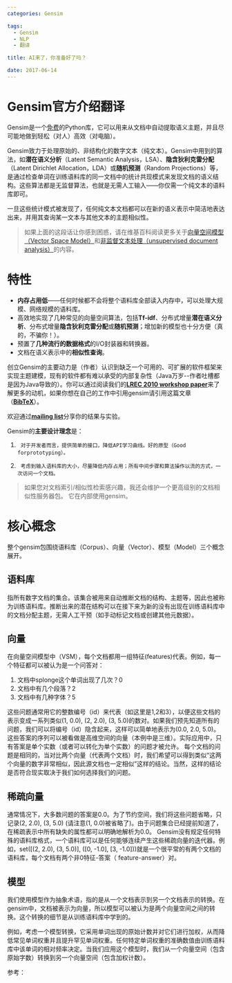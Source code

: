 ```yaml
---
categories: Gensim

tags: 
  - Gensim
  - NLP
  - 翻译

title: AI来了，你准备好了吗？

date: 2017-06-14
---
```

# Gensim官方介绍翻译

Gensim是一个[免费](http://radimrehurek.com/gensim/intro.html#availability)的Python库，它可以用来从文档中自动提取语义主题，并且尽可能地做到轻松（对人）高效（对电脑）。

Gensim致力于处理原始的、非结构化的数字文本（纯文本）。Gensim中用到的算法，如**潜在语义分析**（Latent Semantic Analysis，LSA）、**隐含狄利克雷分配**（Latent Dirichlet Allocation，LDA）或**随机预测**（Random Projections）等，是通过检查单词在训练语料库的同一文档中的统计共现模式来发现文档的语义结构。这些算法都是无监督算法，也就是无需人工输入——你仅需一个纯文本的语料库即可。

一旦这些统计模式被发现了，任何纯文本文档都可以在新的语义表示中简洁地表达出来，并用其查询某一文本与其他文本的主题相似性。

> 如果上面的这段话让你感到困惑，请在维基百科阅读更多关于[向量空间模型（](http://en.wikipedia.org/wiki/Vector_space_model)[Vector Space Model](http://en.wikipedia.org/wiki/Vector_space_model)[）](http://en.wikipedia.org/wiki/Vector_space_model)和[非监督文本处理（](http://en.wikipedia.org/wiki/Latent_semantic_indexing)[unsupervised document analysis](http://en.wikipedia.org/wiki/Latent_semantic_indexing)[）](http://en.wikipedia.org/wiki/Latent_semantic_indexing)的内容。

# 特性

- **内存占用低**——任何时候都不会将整个语料库全部读入内存中，可以处理大规模、网络规模的语料库。
- 高效地实现了几种常见的向量空间算法，包括**Tf-idf**、分布式增量**潜在语义分析**、分布式增量**隐含狄利克雷分配**或**随机预测**；增加新的模型也十分方便（真的，不骗你！）。
- 预置了**几种流行的数据格式**的I/O封装器和转换器。
- 文档在语义表示中的**相似性查询**。

创立Gensim的主要动力是（作者）认识到缺乏一个可用的、可扩展的软件框架来实现主题建模，现有的软件都有难以承受的内部复杂性（Java万岁--作者吐槽都是因为Java导致的）。你可以通过阅读我们的[**LREC 2010 workshop paper**](http://radimrehurek.com/gensim/lrec2010_final.pdf)来了解更多的动机，如果你想在自己的工作中引用gensim请引用这篇文章（[**BibTeX**](http://radimrehurek.com/gensim/bibtex_gensim.bib)）。

欢迎通过[**mailing list**](https://groups.google.com/group/gensim)分享你的结果与实验。

Gensim的**主要设计理念**是：

1.      对于开发者而言，提供简单的接口，降低API学习曲线。好的原型（Good forprototyping）。
2.      考虑到输入语料库的大小，尽量降低内存占用；所有中间步骤和算法操作以流的方式，一次访问一个文档。

> 如果您对文档索引/相似性检索感兴趣，我还会维护一个更高级别的文档相似性服务器包。 它在内部使用gensim。

# 核心概念

整个gensim包围绕语料库（Corpus）、向量（Vector）、模型（Model）三个概念展开。

## 语料库

指所有数字文档的集合。该集合被用来自动推断文档的结构、主题等，因此也被称为训练语料库。推断出来的潜在结构可以在接下来为新的没有出现在训练语料库中的文档分配主题，无需人工干预（如手动标记文档或创建其他元数据）。

## 向量

在向量空间模型中（VSM），每个文档都用一组特征(features)代表。例如，每一个特征都可以被认为是一个问答对：

1. 文档中splonge这个单词出现了几次？0
2. 文档中有几个段落？2
3. 文档中有几种字体？5

这些问题通常用它的整数编号（id）来代表（如这里是1,2和3），以便这些文档的表示变成一系列类似(1, 0.0), (2, 2.0), (3, 5.0)的数对。如果我们预先知道所有的问题，我们可以将编号（id）隐含起来，这样可以简单地表示为(0.0, 2.0, 5.0)。这些答案的序列可以被看做是高维空间的向量（本例中是三维）。实际应用中，只有答案是单个实数（或者可以转化为单个实数）的问题才被允许。
每个文档的问题是相同的，当对比两个向量（代表两个文档）时，我们希望可以得到类似“这两个向量的数字非常相似，因此源文档也一定相似”这样的结论。当然，这样的结论是否符合现实取决于我们如何选择我们的问题。

## 稀疏向量

通常情况下，大多数问题的答案是0.0。为了节约空间，我们将这些问题省略，只记录(2, 2.0), (3, 5.0) (请注意(1, 0.0)被省略了)。由于问题集合已经提前知道了，在稀疏表示中所有缺失的属性都可以明确地解析为0.0。
Gensim没有规定任何特殊的语料库格式，一个语料库可以是任何能够连续产生这些稀疏向量的迭代器。例如，set([(2, 2.0), (3, 5.0)], ([0, -1.0], [3, -1.0]))就是一个很平常的有两个文档的语料库，每个文档有两个非0特征-答案（ feature-answer）对。

## 模型

我们使用模型作为抽象术语，指的是从一个文档表示到另一个文档表示的转换。在gensim中，文档被表示为向量，所以模型可以被认为是两个向量空间之间的转换。这个转换的细节是从训练语料库中学到的。

例如，考虑一个模型转换，它采用单词出现的原始计数并对它们进行加权，从而降低常见单词权重并且提升罕见单词权重。任何特定单词权重的准确数值由训练语料库中该单词的相对频率决定。当我们应用这个模型时，我们从一个向量空间（包含原始字数）转换到另一个向量空间（包含加权计数）。


参考：

[1]: http://blog.csdn.net/questionfish/article/details/46715795	"Gensim官方介绍翻译"



